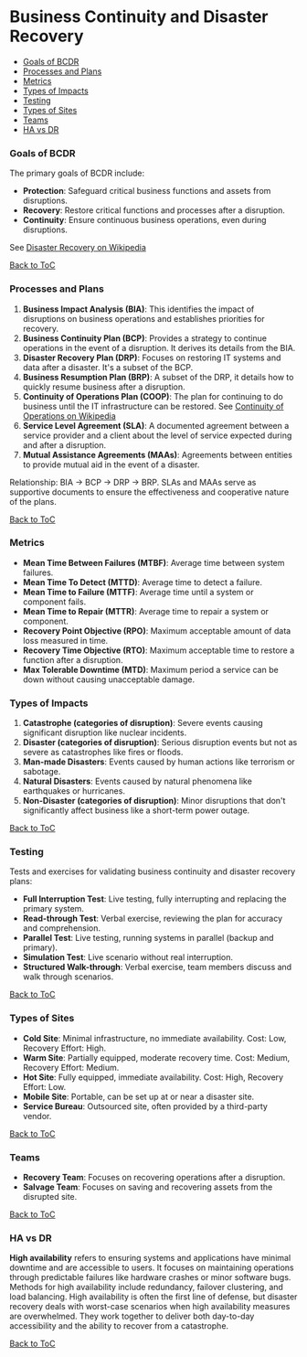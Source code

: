 # Business Continuity and Disaster Recovery

- [Goals of BCDR](#goals-of-bcdr)
- [Processes and Plans](#processes-and-plans) 
- [Metrics](#metrics)
- [Types of Impacts](#types-of-impacts)
- [Testing](#testing)
- [Types of Sites](#types-of-sites)
- [Teams](#teams)
- [HA vs DR](#ha-vs-dr)

### Goals of BCDR
The primary goals of BCDR include:
- **Protection**: Safeguard critical business functions and assets from disruptions.
- **Recovery**: Restore critical functions and processes after a disruption.
- **Continuity**: Ensure continuous business operations, even during disruptions.

See [Disaster Recovery on Wikipedia](https://en.wikipedia.org/wiki/Disaster_recovery)

[Back to ToC](#business-continuity-and-disaster-recovery)

### Processes and Plans
1. **Business Impact Analysis (BIA)**: This identifies the impact of disruptions on business operations and establishes priorities for recovery.
2. **Business Continuity Plan (BCP)**: Provides a strategy to continue operations in the event of a disruption. It derives its details from the BIA.
3. **Disaster Recovery Plan (DRP)**: Focuses on restoring IT systems and data after a disaster. It's a subset of the BCP.
4. **Business Resumption Plan (BRP)**: A subset of the DRP, it details how to quickly resume business after a disruption.
5. **Continuity of Operations Plan (COOP)**: The plan for continuing to do business until the IT infrastructure can be restored. See [Continuity of Operations on Wikipedia](https://en.wikipedia.org/wiki/Continuity_of_operations)
5. **Service Level Agreement (SLA)**: A documented agreement between a service provider and a client about the level of service expected during and after a disruption.
6. **Mutual Assistance Agreements (MAAs)**: Agreements between entities to provide mutual aid in the event of a disaster. 

Relationship: BIA → BCP → DRP → BRP. SLAs and MAAs serve as supportive documents to ensure the effectiveness and cooperative nature of the plans.

[Back to ToC](#business-continuity-and-disaster-recovery)

### Metrics
- **Mean Time Between Failures (MTBF)**: Average time between system failures.
- **Mean Time To Detect (MTTD)**: Average time to detect a failure.
- **Mean Time to Failure (MTTF)**: Average time until a system or component fails.
- **Mean Time to Repair (MTTR)**: Average time to repair a system or component.
- **Recovery Point Objective (RPO)**: Maximum acceptable amount of data loss measured in time.
- **Recovery Time Objective (RTO)**: Maximum acceptable time to restore a function after a disruption.
- **Max Tolerable Downtime (MTD)**: Maximum period a service can be down without causing unacceptable damage.

### Types of Impacts
1. **Catastrophe (categories of disruption)**: Severe events causing significant disruption like nuclear incidents.
2. **Disaster (categories of disruption)**: Serious disruption events but not as severe as catastrophes like fires or floods.
3. **Man-made Disasters**: Events caused by human actions like terrorism or sabotage.
4. **Natural Disasters**: Events caused by natural phenomena like earthquakes or hurricanes.
5. **Non-Disaster (categories of disruption)**: Minor disruptions that don't significantly affect business like a short-term power outage.

[Back to ToC](#business-continuity-and-disaster-recovery)

### Testing
Tests and exercises for validating business continuity and disaster recovery plans:

- **Full Interruption Test**: Live testing, fully interrupting and replacing the primary system.
- **Read-through Test**: Verbal exercise, reviewing the plan for accuracy and comprehension.
- **Parallel Test**: Live testing, running systems in parallel (backup and primary).
- **Simulation Test**: Live scenario without real interruption.
- **Structured Walk-through**: Verbal exercise, team members discuss and walk through scenarios.

[Back to ToC](#business-continuity-and-disaster-recovery)

### Types of Sites
- **Cold Site**: Minimal infrastructure, no immediate availability. Cost: Low, Recovery Effort: High.
- **Warm Site**: Partially equipped, moderate recovery time. Cost: Medium, Recovery Effort: Medium.
- **Hot Site**: Fully equipped, immediate availability. Cost: High, Recovery Effort: Low.
- **Mobile Site**: Portable, can be set up at or near a disaster site.
- **Service Bureau**: Outsourced site, often provided by a third-party vendor.

[Back to ToC](#business-continuity-and-disaster-recovery)

### Teams
- **Recovery Team**: Focuses on recovering operations after a disruption.
- **Salvage Team**: Focuses on saving and recovering assets from the disrupted site.

[Back to ToC](#business-continuity-and-disaster-recovery)

### HA vs DR
**High availability** refers to ensuring systems and applications have minimal downtime and are accessible to users. It focuses on maintaining operations through predictable failures like hardware crashes or minor software bugs. Methods for high availability include redundancy, failover clustering, and load balancing. High availability is often the first line of defense, but disaster recovery deals with worst-case scenarios when high availability measures are overwhelmed. They work together to deliver both day-to-day accessibility and the ability to recover from a catastrophe.

[Back to ToC](#business-continuity-and-disaster-recovery)